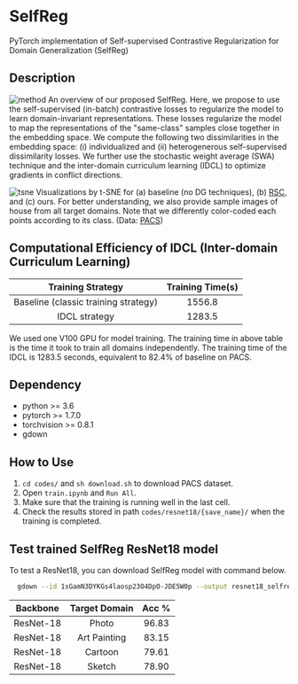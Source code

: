 # SelfReg
PyTorch implementation of Self-supervised Contrastive Regularization for Domain Generalization (SelfReg)

## Description
![method](https://user-images.githubusercontent.com/44395361/112263134-26ebff80-8cb2-11eb-9934-d74f44440235.png)
An overview of our proposed SelfReg. Here, we propose to use the self-supervised (in-batch) contrastive losses to regularize the model to learn domain-invariant representations. These losses regularize the model to map the representations of the "same-class" samples close together in the embedding space. We compute the following two dissimilarities in the embedding space: (i) individualized and (ii) heterogenerous self-supervised dissimilarity losses. We further use the stochastic weight average (SWA) technique and the inter-domain curriculum learning (IDCL) to optimize gradients in conflict directions.

![tsne](https://user-images.githubusercontent.com/44395361/112265547-01f98b80-8cb6-11eb-84d8-e62de4eda247.png)
Visualizations by t-SNE for (a) baseline (no DG techniques), (b) [RSC](https://arxiv.org/abs/2007.02454), and (c) ours. For better understanding, we also provide sample images of house from all target domains. Note that we differently color-coded each points according to its class. (Data: [PACS](https://domaingeneralization.github.io/#data))

## Computational Efficiency of IDCL (Inter-domain Curriculum Learning)
| Training Strategy | Training Time(s)|
| :--------------:| :-----------: |
| Baseline (classic training strategy) |1556.8|
| IDCL strategy | 1283.5|

We used one V100 GPU for model training.
The training time in above table is the time it took to train all domains independently.
The training time of the IDCL is 1283.5 seconds, equivalent to 82.4% of baseline on PACS.


## Dependency
- python >= 3.6
- pytorch >= 1.7.0
- torchvision >= 0.8.1
- gdown

## How to Use

1. `cd codes/` and `sh download.sh` to download PACS dataset.
2. Open `train.ipynb` and `Run All`.
3. Make sure that the training is running well in the last cell.
4. Check the results stored in path `codes/resnet18/{save_name}/` when the training is completed.

## Test trained SelfReg ResNet18 model
To test a ResNet18, you can download SelfReg model with command below.
```bash
  gdown --id 1sGamN3DYKGs4laosp23O4DpO-JDE5W0p --output resnet18_selfreg.zip
```
| Backbone        | Target Domain |Acc %            
| :--------------:| :-----------: | :------------:  
| ResNet-18       |Photo          |96.83            
| ResNet-18       |Art Painting         |83.15            
| ResNet-18       |Cartoon        |79.61            
| ResNet-18       |Sketch            |78.90           

